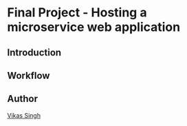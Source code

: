 # Final Project - Hosting a microservice web application

## Introduction

## Workflow



## Author

[Vikas Singh](https://xanderbilla.com)
